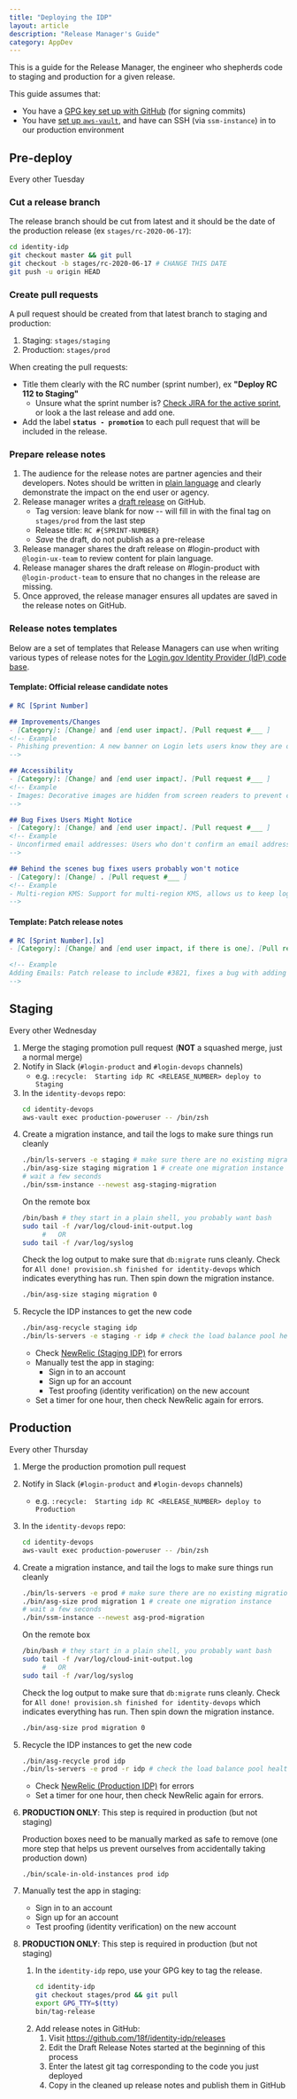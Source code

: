 ```yaml
---
title: "Deploying the IDP"
layout: article
description: "Release Manager's Guide"
category: AppDev
---
```


This is a guide for the Release Manager, the engineer who shepherds code to staging and production for a given release.

This guide assumes that:
- You have a [GPG key set up with GitHub](https://help.github.com/en/github/authenticating-to-github/adding-a-new-gpg-key-to-your-github-account) (for signing commits)
- You have [set up `aws-vault`](https://login-handbook.app.cloud.gov/articles/devops-setting-up-aws-vault.html), and have can SSH (via `ssm-instance`) in to our production environment

## Pre-deploy
Every other Tuesday

### Cut a release branch

The release branch should be cut from latest and it should be the date of the production release (ex `stages/rc-2020-06-17`):

  ```bash
  cd identity-idp
  git checkout master && git pull
  git checkout -b stages/rc-2020-06-17 # CHANGE THIS DATE
  git push -u origin HEAD
  ```

### Create pull requests

A pull request should be created from that latest branch to staging and production:

   1. Staging: `stages/staging`
   2. Production: `stages/prod`

   When creating the pull requests:

   - Title them clearly with the RC number (sprint number), ex **"Deploy RC 112 to Staging"**
       - Unsure what the sprint number is? [Check JIRA for the active sprint](https://cm-jira.usa.gov/secure/RapidBoard.jspa?rapidView=1953&projectKey=LG), or look a the last release and add one.
   - Add the label **`status - promotion`** to each pull request that will be included in the release.

### Prepare release notes

   1. The audience for the release notes are partner agencies and their developers. Notes should be written in [plain language](https://plainlanguage.gov/) and clearly demonstrate the impact on the end user or agency.
   1. Release manager writes a [draft release](https://help.github.com/en/github/administering-a-repository/managing-releases-in-a-repository#creating-a-release) on GitHub.
       - Tag version: leave blank for now -- will fill in with the final tag on `stages/prod` from the last step
       - Release title: `RC #{SPRINT-NUMBER}`
       - *Save* the draft, do not publish as a pre-release
   1. Release manager shares the draft release on #login-product with `@login-ux-team` to review content for plain language.
   1. Release manager shares the draft release on #login-product with `@login-product-team` to ensure that no changes in the release are missing.
   1. Once approved, the release manager ensures all updates are saved in the release notes on GitHub.

### Release notes templates

Below are a set of templates that Release Managers can use when writing various types of release notes for the [Login.gov Identity Provider (IdP) code base](https://github.com/18F/identity-idp).

#### Template: Official release candidate notes

``` markdown
# RC [Sprint Number]

## Improvements/Changes
- [Category]: [Change] and [end user impact]. [Pull request #___ ]
<!-- Example
- Phishing prevention: A new banner on Login lets users know they are on a legitimate government website (now on secure.login.gov and login.gov). We help users better identify phishing sites when we teach them how to spot legitimate government sites. (Lg 2939) (#3751)
-->

## Accessibility
- [Category]: [Change] and [end user impact]. [Pull request #___ ]
<!-- Example
- Images: Decorative images are hidden from screen readers to prevent confusion and redundancy for users. This is an accessibility best practice we're excited to incorporate. (#3824)
-->

## Bug Fixes Users Might Notice
- [Category]: [Change] and [end user impact]. [Pull request #___ ]
<!-- Example
- Unconfirmed email addresses: Users who don't confirm an email address, can re-add the email at a later time. ( #3821)
-->

## Behind the scenes bug fixes users probably won't notice
- [Category]: [Change] . [Pull request #___ ]
<!-- Example
- Multi-region KMS: Support for multi-region KMS, allows us to keep login.gov up and working with encrypted data if one Amazon Web Services region goes down (#3812, #3816)
-->

```
#### Template: Patch release notes

``` markdown
# RC [Sprint Number].[x]
- [Category]: [Change] and [end user impact, if there is one]. [Pull request #___ ]

<!-- Example
Adding Emails: Patch release to include #3821, fixes a bug with adding emails to accounts after the links have expired
-->

```

## Staging
Every other Wednesday

1. Merge the staging promotion pull request (**NOT** a squashed merge, just a normal merge)
1. Notify in Slack (`#login-product` and `#login-devops` channels)
    - e.g. `:recycle:  Starting idp RC <RELEASE_NUMBER> deploy to Staging`
1. In the `identity-devops` repo:
   ```bash
   cd identity-devops
   aws-vault exec production-poweruser -- /bin/zsh
   ```
1. Create a migration instance, and tail the logs to make sure things run cleanly
    ```bash
    ./bin/ls-servers -e staging # make sure there are no existing migration instances
    ./bin/asg-size staging migration 1 # create one migration instance
    # wait a few seconds
    ./bin/ssm-instance --newest asg-staging-migration
    ```
    On the remote box
    ```bash
    /bin/bash # they start in a plain shell, you probably want bash
    sudo tail -f /var/log/cloud-init-output.log
         #   OR
    sudo tail -f /var/log/syslog
    ```
    Check the log output to make sure that `db:migrate` runs cleanly. Check for `All done! provision.sh finished for identity-devops` which indicates everything has run. Then spin down the migration instance.
    ```bash
    ./bin/asg-size staging migration 0
    ```
1. Recycle the IDP instances to get the new code
    ```bash
    ./bin/asg-recycle staging idp
    ./bin/ls-servers -e staging -r idp # check the load balance pool health
    ```
    - Check [NewRelic (Staging IDP)](https://rpm.newrelic.com/accounts/1376370/applications/52446986/filterable_errors#/table?top_facet=transactionUiName&barchart=barchart) for errors
    - Manually test the app in staging:
        - Sign in to an account
        - Sign up for an account
        - Test proofing (identity verification) on the new account
    - Set a timer for one hour, then check NewRelic again for errors.

## Production
Every other Thursday

1. Merge the production promotion pull request
1. Notify in Slack (`#login-product` and `#login-devops` channels)
    - e.g. `:recycle:  Starting idp RC <RELEASE_NUMBER> deploy to Production`
1. In the `identity-devops` repo:
   ```bash
   cd identity-devops
   aws-vault exec production-poweruser -- /bin/zsh
   ```
1. Create a migration instance, and tail the logs to make sure things run cleanly
    ```bash
    ./bin/ls-servers -e prod # make sure there are no existing migration instances
    ./bin/asg-size prod migration 1 # create one migration instance
    # wait a few seconds
    ./bin/ssm-instance --newest asg-prod-migration
    ```
    On the remote box
    ```bash
    /bin/bash # they start in a plain shell, you probably want bash
    sudo tail -f /var/log/cloud-init-output.log
         #   OR
    sudo tail -f /var/log/syslog
    ```
    Check the log output to make sure that `db:migrate` runs cleanly. Check for `All done! provision.sh finished for identity-devops` which indicates everything has run. Then spin down the migration instance.
    ```bash
    ./bin/asg-size prod migration 0
    ```
1. Recycle the IDP instances to get the new code
    ```bash
    ./bin/asg-recycle prod idp
    ./bin/ls-servers -e prod -r idp # check the load balance pool health
    ```

    - Check [NewRelic (Production IDP)](https://rpm.newrelic.com/accounts/1376370/applications/52136858/traced_errors) for errors
    - Set a timer for one hour, then check NewRelic again for errors.

1. **PRODUCTION ONLY**: This step is required in production (but not staging)

    Production boxes need to be manually marked as safe to remove (one more step that helps us prevent ourselves from accidentally taking production down)
    ```
    ./bin/scale-in-old-instances prod idp
    ```

1. Manually test the app in staging:
    - Sign in to an account
    - Sign up for an account
    - Test proofing (identity verification) on the new account

1. **PRODUCTION ONLY**: This step is required in production (but not staging)
    1. In the `identity-idp` repo, use your GPG key to tag the release.
        ```bash
        cd identity-idp
        git checkout stages/prod && git pull
        export GPG_TTY=$(tty)
        bin/tag-release
        ```
    1. Add release notes in GitHub:
        1. Visit <https://github.com/18f/identity-idp/releases>
        1. Edit the Draft Release Notes started at the beginning of this process
        1. Enter the latest git tag corresponding to the code you just deployed
        1. Copy in the cleaned up release notes and publish them in GitHub
